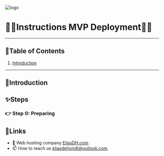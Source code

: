 ![logo](https://eliasdh.com/assets/media/images/logo-github.png)
# 💙🤍Instructions MVP Deployment🤍💙



---

## 📘Table of Contents

1. [Introduction](#introduction)



---

## 🖖Introduction



## ✨Steps

### 👉 Step 0: Preparing




## 🔗Links
- 👯 Web hosting company [EliasDH.com](https://eliasdh.com).
- 📫 How to reach us eliasdehondt@outlook.com.